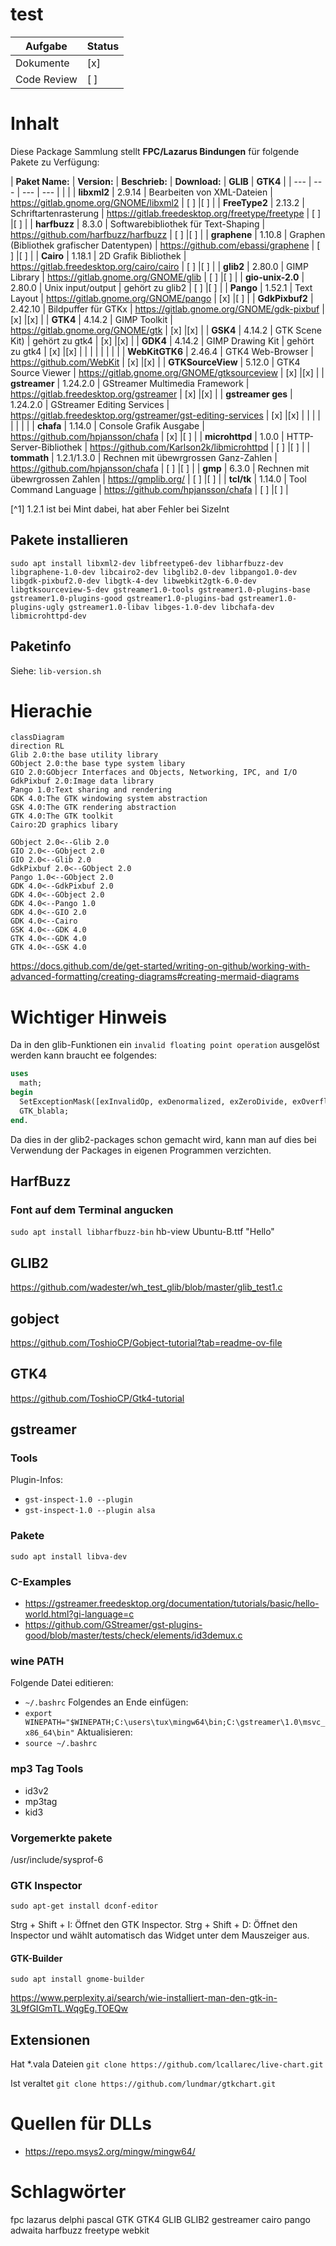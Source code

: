 # test

| Aufgabe      | Status    |
|--------------|-----------|
| Dokumente    | [x]       |
| Code Review  | [ ]       |



# Inhalt

Diese Package Sammlung stellt **FPC/Lazarus Bindungen** für folgende Pakete zu Verfügung:

| **Paket Name:**   | **Version:**     | **Beschrieb:**                             | **Download:**                                                  | **GLIB** | **GTK4** |
| ---               | ---              | ---                                        | ---                                                            |          |          |
| **libxml2**       | 2.9.14           | Bearbeiten von XML-Dateien                 | https://gitlab.gnome.org/GNOME/libxml2                         | [ ]      |[ ]       |
| **FreeType2**     | 2.13.2           | Schriftartenrasterung                      | https://gitlab.freedesktop.org/freetype/freetype               | [ ]      |[ ]       |
| **harfbuzz**      | 8.3.0            | Softwarebibliothek für Text-Shaping        | https://github.com/harfbuzz/harfbuzz                           | [ ]      |[ ]       |
| **graphene**      | 1.10.8           | Graphen (Bibliothek grafischer Datentypen) | https://github.com/ebassi/graphene                             | [ ]      |[ ]       |
| **Cairo**         | 1.18.1           | 2D Grafik Bibliothek                       | https://gitlab.freedesktop.org/cairo/cairo                     | [ ]      |[ ]       |
| **glib2**         | 2.80.0           | GIMP Library                               | https://gitlab.gnome.org/GNOME/glib                            | [ ]      |[ ]       |
| **gio-unix-2.0**  | 2.80.0           | Unix input/output                          | gehört zu glib2                                                | [ ]      |[ ]       |
| **Pango**         | 1.52.1           | Text Layout                                | https://gitlab.gnome.org/GNOME/pango                           | [x]      |[ ]       |
| **GdkPixbuf2**    | 2.42.10          | Bildpuffer für GTKx                        | https://gitlab.gnome.org/GNOME/gdk-pixbuf                      | [x]      |[x]       |
| **GTK4**          | 4.14.2           | GIMP Toolkit                               | https://gitlab.gnome.org/GNOME/gtk                             | [x]      |[x]       |
| **GSK4**          | 4.14.2           | GTK Scene Kit)                             | gehört zu gtk4                                                 | [x]      |[x]       |
| **GDK4**          | 4.14.2           | GIMP Drawing Kit                           | gehört zu gtk4                                                 | [x]      |[x]       |
|                   |                  |                                            |                                                                |          |          |
| **WebKitGTK6**    | 2.46.4           | GTK4 Web-Browser                           | https://github.com/WebKit                                      | [x]      |[x]       |
| **GTKSourceView** | 5.12.0           | GTK4 Source Viewer                         | https://gitlab.gnome.org/GNOME/gtksourceview                   | [x]      |[x]       |
| **gstreamer**     | 1.24.2.0         | GStreamer Multimedia Framework             | https://gitlab.freedesktop.org/gstreamer                       | [x]      |[x]       |
| **gstreamer ges** | 1.24.2.0         | GStreamer Editing Services                 | https://gitlab.freedesktop.org/gstreamer/gst-editing-services  | [x]      |[x]       |
|                   |                  |                                            |                                                                |          |          |
| **chafa**         | 1.14.0           | Console Grafik Ausgabe                     | https://github.com/hpjansson/chafa                             | [x]      |[ ]       |
| **microhttpd**    | 1.0.0            | HTTP-Server-Bibliothek                     | https://github.com/Karlson2k/libmicrohttpd                     | [ ]      |[ ]       |
| **tommath**       | 1.2.1/1.3.0  | Rechnen mit übewrgrossen Ganz-Zahlen       | https://github.com/hpjansson/chafa                             | [ ]      |[ ]       |
| **gmp**           | 6.3.0            | Rechnen mit übewrgrossen Zahlen            | https://gmplib.org/                                            | [ ]      |[ ]       |
| **tcl/tk**        | 1.14.0           | Tool Command Language                      | https://github.com/hpjansson/chafa                             | [ ]      |[ ]       |

[^1] 1.2.1 ist bei Mint dabei, hat aber Fehler bei SizeInt


## Pakete installieren
`sudo apt install libxml2-dev libfreetype6-dev libharfbuzz-dev libgraphene-1.0-dev libcairo2-dev libglib2.0-dev libpango1.0-dev libgdk-pixbuf2.0-dev libgtk-4-dev libwebkit2gtk-6.0-dev libgtksourceview-5-dev gstreamer1.0-tools gstreamer1.0-plugins-base gstreamer1.0-plugins-good gstreamer1.0-plugins-bad gstreamer1.0-plugins-ugly gstreamer1.0-libav libges-1.0-dev libchafa-dev libmicrohttpd-dev`


## Paketinfo
Siehe:
`lib-version.sh`

# Hierachie
```mermaid
classDiagram
direction RL
Glib 2.0:the base utility library
GObject 2.0:the base type system libary
GIO 2.0:GObjecr Interfaces and Objects, Networking, IPC, and I/O
GdkPixbuf 2.0:Image data library
Pango 1.0:Text sharing and rendering
GDK 4.0:The GTK windowing system abstraction
GSK 4.0:The GTK rendering abstraction
GTK 4.0:The GTK toolkit
Cairo:2D graphics libary

GObject 2.0<--Glib 2.0
GIO 2.0<--GObject 2.0
GIO 2.0<--Glib 2.0
GdkPixbuf 2.0<--GObject 2.0
Pango 1.0<--GObject 2.0
GDK 4.0<--GdkPixbuf 2.0
GDK 4.0<--GObject 2.0
GDK 4.0<--Pango 1.0
GDK 4.0<--GIO 2.0
GDK 4.0<--Cairo
GSK 4.0<--GDK 4.0
GTK 4.0<--GDK 4.0
GTK 4.0<--GSK 4.0
```

https://docs.github.com/de/get-started/writing-on-github/working-with-advanced-formatting/creating-diagrams#creating-mermaid-diagrams


# Wichtiger Hinweis
Da in den glib-Funktionen ein `invalid floating point operation` ausgelöst werden kann braucht ee folgendes:
```pascal
uses
  math;
begin
  SetExceptionMask([exInvalidOp, exDenormalized, exZeroDivide, exOverflow, exUnderflow, exPrecision]);
  GTK_blabla;
end.
```
Da dies in der glib2-packages schon gemacht wird, kann man auf dies bei Verwendung der Packages in eigenen Programmen verzichten.

## HarfBuzz

### Font auf dem Terminal angucken
`sudo apt install libharfbuzz-bin`
hb-view Ubuntu-B.ttf "Hello"


## GLIB2 
https://github.com/wadester/wh_test_glib/blob/master/glib_test1.c

## gobject
https://github.com/ToshioCP/Gobject-tutorial?tab=readme-ov-file

## GTK4
https://github.com/ToshioCP/Gtk4-tutorial

## gstreamer

### Tools
Plugin-Infos:
- `gst-inspect-1.0 --plugin`
- `gst-inspect-1.0 --plugin alsa`

### Pakete
`sudo apt install libva-dev`

### C-Examples
- https://gstreamer.freedesktop.org/documentation/tutorials/basic/hello-world.html?gi-language=c
- https://github.com/GStreamer/gst-plugins-good/blob/master/tests/check/elements/id3demux.c

### wine PATH
Folgende Datei editieren:
- `~/.bashrc`
Folgendes an Ende einfügen:
- `export WINEPATH="$WINEPATH;C:\users\tux\mingw64\bin;C:\gstreamer\1.0\msvc_x86_64\bin"`
Aktualisieren:
- `source ~/.bashrc`

### mp3 Tag Tools
- id3v2
- mp3tag
- kid3

### Vorgemerkte pakete

/usr/include/sysprof-6

### GTK Inspector

`sudo apt-get install dconf-editor`

Strg + Shift + I: Öffnet den GTK Inspector.
Strg + Shift + D: Öffnet den Inspector und wählt automatisch das Widget unter dem Mauszeiger aus.

#### GTK-Builder

`sudo apt install gnome-builder`

https://www.perplexity.ai/search/wie-installiert-man-den-gtk-in-3L9fGIGmTL.WqgEg.TOEQw


## Extensionen
Hat *.vala Dateien 
`git clone https://github.com/lcallarec/live-chart.git`


Ist veraltet
`git clone https://github.com/lundmar/gtkchart.git`



# Quellen für DLLs
- https://repo.msys2.org/mingw/mingw64/

# Schlagwörter
fpc lazarus delphi pascal GTK GTK4 GLIB GLIB2 gestreamer cairo pango adwaita harfbuzz freetype webkit









